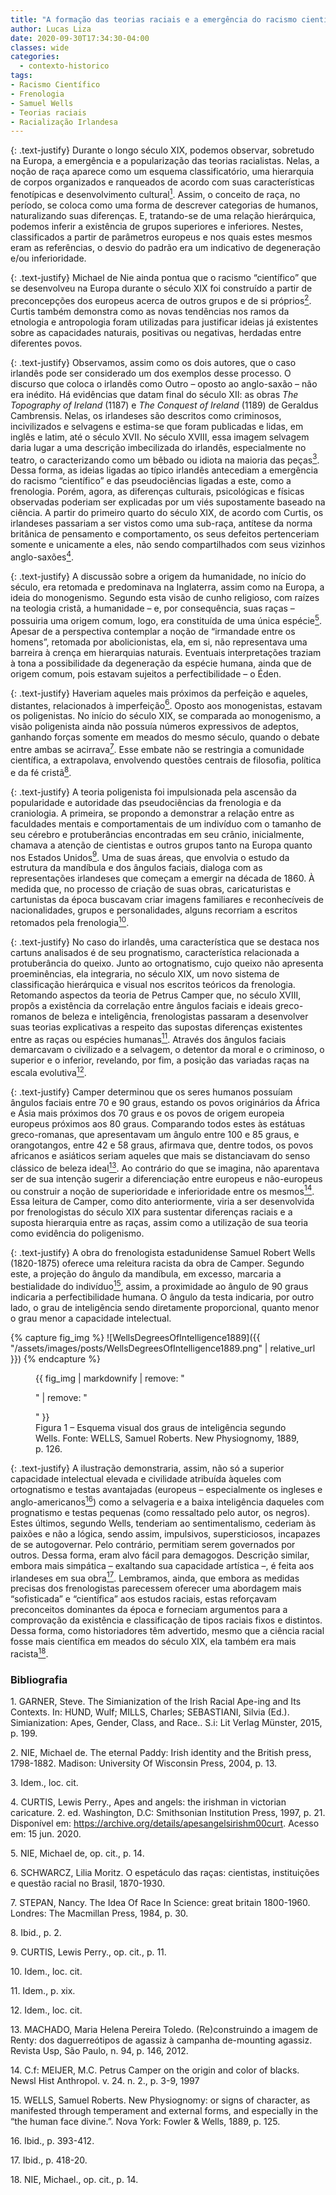 ```yaml
---
title: "A formação das teorias raciais e a emergência do racismo científico nos Estados e Europa: o caso irlandês"
author: Lucas Liza
date: 2020-09-30T17:34:30-04:00
classes: wide
categories:
  - contexto-historico
tags:
- Racismo Científico
- Frenologia
- Samuel Wells
- Teorias raciais
- Racialização Irlandesa
---
```


{: .text-justify}
Durante o longo século XIX, podemos observar, sobretudo na Europa, a emergência e a popularização das teorias racialistas. Nelas, a noção de raça aparece como um esquema
classificatório, uma hierarquia de corpos organizados e ranqueados de acordo com suas características fenotípicas e desenvolvimento cultural[<sup>1</sup>](#ref1). Assim, o conceito de raça, no período, se
coloca como uma forma de descrever categorias de humanos, naturalizando suas diferenças. E, tratando-se de uma relação hierárquica, podemos inferir a existência de grupos superiores e
inferiores. Nestes, classificados a partir de parâmetros europeus e nos quais estes mesmos eram as referências, o desvio do padrão era um indicativo de degeneração e/ou inferioridade.

{: .text-justify}
Michael de Nie ainda pontua que o racismo “científico” que se desenvolveu na Europa durante o século XIX foi construído a partir de preconcepções dos europeus acerca de outros grupos e de si próprios[<sup>2</sup>](#ref2). Curtis
também demonstra como as novas tendências nos ramos da etnologia e antropologia foram utilizadas para justificar ideias já existentes sobre as capacidades naturais, positivas ou negativas, herdadas entre diferentes povos.

{: .text-justify}
Observamos, assim como os dois autores, que o caso irlandês pode ser considerado um dos exemplos desse processo. O discurso que coloca o irlandês como Outro – oposto ao anglo-saxão –
não era inédito. Há evidências que datam final do século XII: as obras _The Topography of Ireland_ (1187) e _The Conquest of Ireland_ (1189) de Geraldus Cambrensis. Nelas, os irlandeses são descritos
como criminosos, incivilizados e selvagens e estima-se que foram publicadas e lidas, em inglês e latim, até o século XVII. No século XVIII, essa imagem selvagem daria lugar a uma descrição
imbecilizada do irlandês, especialmente no teatro, o caracterizando como um bêbado ou idiota na maioria das peças[<sup>3</sup>](#ref3). Dessa forma, as ideias ligadas ao típico irlandês antecediam a emergência do
racismo “científico” e das pseudociências ligadas a este, como a frenologia. Porém, agora, as diferenças culturais, psicológicas e físicas observadas poderiam ser explicadas por um viés
supostamente baseado na ciência. A partir do primeiro quarto do século XIX, de acordo com Curtis, os irlandeses passariam a ser vistos como uma sub-raça, antítese da norma britânica de pensamento
e comportamento, os seus defeitos pertenceriam somente e unicamente a eles, não sendo compartilhados com seus vizinhos anglo-saxões[<sup>4</sup>](#ref4).

{: .text-justify}
A discussão sobre a origem da humanidade, no início do século, era retomada e predominava na Inglaterra, assim como na Europa, a ideia do monogenismo. Segundo esta visão de cunho religioso, com raízes na teologia cristã, a
humanidade – e, por consequência, suas raças – possuiria uma origem comum, logo, era constituída  de uma única espécie[<sup>5</sup>](#ref5). Apesar de a perspectiva contemplar a noção de “irmandade entre os
homens”, retomada por abolicionistas, ela, em si, não representava uma barreira à crença em hierarquias naturais. Eventuais interpretações traziam à tona a possibilidade da degeneração da
espécie humana, ainda que de origem comum, pois estavam sujeitos a perfectibilidade – o Éden.

{: .text-justify}
Haveriam aqueles mais próximos da perfeição e aqueles, distantes, relacionados à imperfeição[<sup>6</sup>](#ref6). Oposto aos monogenistas, estavam os poligenistas. No início do século XIX, se comparada
ao monogenismo, a visão poligenista ainda não possuía números expressivos de adeptos, ganhando forças somente em meados do mesmo século, quando o debate entre ambas se acirrava[<sup>7</sup>](#ref7). Esse
embate não se restringia a comunidade científica, a extrapolava, envolvendo questões centrais de filosofia, política e da fé cristã[<sup>8</sup>](#ref8).

{: .text-justify}
A teoria poligenista foi impulsionada pela ascensão da popularidade e autoridade das pseudociências da frenologia e da craniologia. A primeira, se propondo a demonstrar a relação entre
as faculdades mentais e comportamentais de um indivíduo com o tamanho de seu cérebro e protuberâncias encontradas em seu crânio, inicialmente, chamava a atenção de cientistas e outros
grupos tanto na Europa quanto nos Estados Unidos[<sup>9</sup>](#ref9). Uma de suas áreas, que envolvia o estudo da estrutura da mandíbula e dos ângulos faciais, dialoga com as representações irlandeses que
começam a emergir na década de 1860. À medida que, no processo de criação de suas obras, caricaturistas e cartunistas da época buscavam criar imagens familiares e reconhecíveis de nacionalidades, grupos e personalidades, alguns recorriam a escritos retomados pela frenologia[<sup>10</sup>](#ref10).

{: .text-justify}
No caso do irlandês, uma característica que se destaca nos cartuns analisados é de seu prognatismo, característica relacionada a protuberância do queixo. Junto ao ortognatismo, cujo
queixo não apresenta proeminências, ela integraria, no século XIX, um novo sistema de classificação hierárquica e visual nos escritos teóricos da frenologia. Retomando aspectos da teoria
de Petrus Camper que, no século XVIII, propôs a existência da correlação entre ângulos faciais e ideais greco-romanos de beleza e inteligência, frenologistas passaram a desenvolver suas teorias
explicativas a respeito das supostas diferenças existentes entre as raças ou espécies humanas[<sup>11</sup>](#ref11). Através dos ângulos faciais demarcavam o civilizado e a selvagem, o detentor da moral e o
criminoso, o superior e o inferior, revelando, por fim, a posição das variadas raças na escala evolutiva[<sup>12</sup>](#ref12).

{: .text-justify}
Camper determinou que os seres humanos possuíam <span class="tool" data-tip="O método de Camper envolvia traçar uma linha que partia da frente dos dentes incisivos até a parte proeminente da testa. Esta era interseccionada por uma outra linha horizontal, desenhada da base do nariz ao orifício do ouvido, produzindo assim o 'ângulo facial'.">ângulos faciais</span> entre 70 e 90 graus, estando os povos originários da África e Ásia mais próximos dos 70 graus e os povos de origem europeia europeus próximos aos 80 graus. Comparando todos estes às estátuas greco-romanas, que apresentavam um ângulo entre 100 e 85 graus, e orangotangos, entre 42 e 58 graus, afirmava que,
dentre todos, os povos africanos e asiáticos seriam aqueles que mais se distanciavam do senso clássico de beleza ideal[<sup>13</sup>](#ref13). Ao contrário do que se imagina, não aparentava ser de sua intenção
sugerir a diferenciação entre europeus e não-europeus ou construir a noção de superioridade e inferioridade entre os mesmos[<sup>14</sup>](#ref14). Essa leitura de Camper, como dito anteriormente, viria a ser
desenvolvida por frenologistas do século XIX para sustentar diferenças raciais e a suposta hierarquia entre as raças, assim como a utilização de sua teoria como evidência do poligenismo.

{: .text-justify}
A obra do frenologista estadunidense Samuel Robert Wells (1820-1875) oferece uma releitura racista da obra de Camper. Segundo este, a projeção do ângulo da mandíbula, em excesso,
marcaria a bestialidade do indivíduo[<sup>15</sup>](#ref15), assim, a proximidade ao ângulo de 90 graus indicaria a perfectibilidade humana. O ângulo da testa indicaria, por outro lado, o grau de inteligência sendo
diretamente proporcional, quanto menor o grau menor a capacidade intelectual.

{% capture fig_img %}
![WellsDegreesOfIntelligence1889]({{ "/assets/images/posts/WellsDegreesOfIntelligence1889.png" | relative_url }})
{% endcapture %}
<figure>
{{ fig_img | markdownify | remove: "<p>" | remove: "</p>" }}
<figcaption> Figura 1 – Esquema visual dos graus de inteligência segundo Wells. Fonte: WELLS, Samuel Roberts. New Physiognomy, 1889, p. 126.</figcaption>
</figure>

{: .text-justify}
A ilustração demonstraria, assim, não só a superior capacidade intelectual elevada e civilidade atribuída àqueles com ortognatismo e testas avantajadas (europeus – especialmente os
ingleses e anglo-americanos[<sup>16</sup>](#ref16)) como a selvageria e a baixa inteligência daqueles com prognatismo e testas pequenas (como ressaltado pelo autor, os negros). Estes últimos, segundo Wells, tenderiam ao sentimentalismo, cederiam às paixões e não a lógica, sendo assim, impulsivos, supersticiosos, incapazes de se autogovernar. Pelo contrário, permitiam serem governados por outros. Dessa forma,
eram alvo fácil para demagogos. Descrição similar, embora mais simpática – exaltando sua capacidade artística –, é feita aos irlandeses em sua obra[<sup>17</sup>](#ref17). Lembramos, ainda, que embora as
medidas precisas dos frenologistas parecessem oferecer uma abordagem mais “sofisticada” e “científica” aos estudos raciais, estas reforçavam preconceitos dominantes da época e forneciam
argumentos para a comprovação da existência e classificação de tipos raciais fixos e distintos. Dessa forma, como historiadores têm advertido, mesmo que a ciência racial fosse mais científica em
meados do século XIX, ela também era mais racista[<sup>18</sup>](#ref18).

### Bibliografia
<a name="ref1">1.</a> GARNER, Steve. The Simianization of the Irish Racial Ape-ing and Its Contexts. In: HUND, Wulf; MILLS, Charles; SEBASTIANI, Silvia (Ed.). Simianization: Apes, Gender, Class, and Race.. S.i: Lit Verlag Münster, 2015, p. 199.

<a name="ref2">2.</a> NIE, Michael de. The eternal Paddy: Irish identity and the British press, 1798-1882. Madison: University Of Wisconsin Press, 2004, p. 13.

<a name="ref3">3.</a> Idem., loc. cit.

<a name="ref4">4.</a> CURTIS, Lewis Perry., Apes and angels: the irishman in victorian caricature. 2. ed. Washington, D.C: Smithsonian Institution Press, 1997, p. 21. Disponível em: https://archive.org/details/apesangelsirishm00curt. Acesso em: 15 jun. 2020.

<a name="ref5">5.</a> NIE, Michael de, op. cit., p. 14.

<a name="ref6">6.</a> SCHWARCZ, Lilia Moritz. O espetáculo das raças: cientistas, instituições e questão racial no Brasil, 1870-1930.

<a name="ref7">7.</a> STEPAN, Nancy. The Idea Of Race In Science: great britain 1800-1960. Londres: The Macmillan Press, 1984, p. 30.

<a name="ref8">8.</a> Ibid., p. 2.

<a name="ref9">9.</a> CURTIS, Lewis Perry., op. cit., p. 11.

<a name="ref10">10.</a> Idem., loc. cit.

<a name="ref11">11.</a> Idem., p. xix.

<a name="ref12">12.</a> Idem., loc. cit.

<a name="ref13">13.</a> MACHADO, Maria Helena Pereira Toledo. (Re)construindo a imagem de Renty: dos daguerreótipos de agassiz à campanha de-mounting agassiz. Revista Usp, São Paulo, n. 94, p. 146, 2012.

<a name="ref14">14.</a> C.f: MEIJER, M.C. Petrus Camper on the origin and color of blacks. Newsl Hist Anthropol. v. 24. n. 2., p. 3-9, 1997

<a name="ref15">15.</a> WELLS, Samuel Roberts. New Physiognomy: or signs of character, as manifested through temperament and external forms, and especially in the “the human face divine.”. Nova York: Fowler & Wells, 1889, p. 125.

<a name="ref16">16.</a> Ibid., p. 393-412.

<a name="ref17">17.</a> Ibid., p. 418-20.

<a name="ref18">18.</a> NIE, Michael., op. cit., p. 14.
